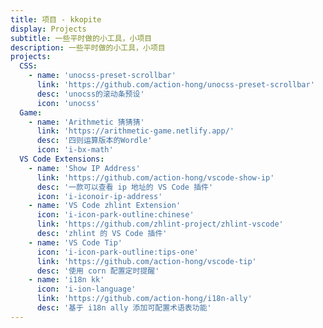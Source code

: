 ```yaml
---
title: 项目 - kkopite
display: Projects
subtitle: 一些平时做的小工具，小项目
description: 一些平时做的小工具，小项目
projects:
  CSS:
    - name: 'unocss-preset-scrollbar'
      link: 'https://github.com/action-hong/unocss-preset-scrollbar'
      desc: 'unocss的滚动条预设'
      icon: 'unocss'
  Game:
    - name: 'Arithmetic 猜猜猜'
      link: 'https://arithmetic-game.netlify.app/'
      desc: '四则运算版本的Wordle'
      icon: 'i-bx-math'
  VS Code Extensions:
    - name: 'Show IP Address'
      link: 'https://github.com/action-hong/vscode-show-ip'
      desc: '一款可以查看 ip 地址的 VS Code 插件'
      icon: 'i-iconoir-ip-address'
    - name: 'VS Code zhlint Extension'
      icon: 'i-icon-park-outline:chinese'
      link: 'https://github.com/zhlint-project/zhlint-vscode'
      desc: 'zhlint 的 VS Code 插件'
    - name: 'VS Code Tip'
      icon: 'i-icon-park-outline:tips-one'
      link: 'https://github.com/action-hong/vscode-tip'
      desc: '使用 corn 配置定时提醒'
    - name: 'i18n kk'
      icon: 'i-ion-language'
      link: 'https://github.com/action-hong/i18n-ally'
      desc: '基于 i18n ally 添加可配置术语表功能' 
---
```


<ListProjects :projects="frontmatter.projects"/>
